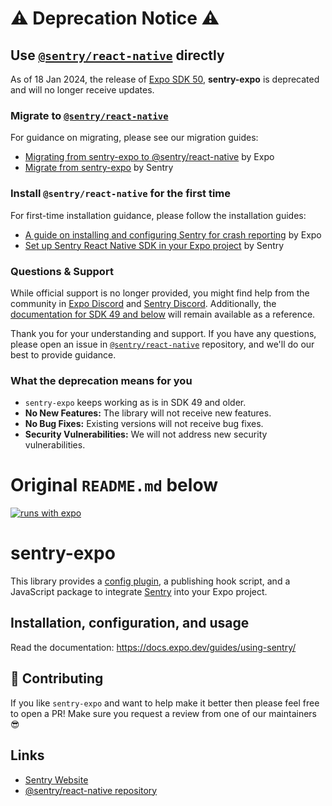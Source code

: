 # :warning: Deprecation Notice :warning:

## Use [`@sentry/react-native`](https://github.com/getsentry/sentry-react-native) directly 

As of 18 Jan 2024, the release of [Expo SDK 50](https://expo.dev/changelog/2024/01-18-sdk-50), **sentry-expo** is deprecated and will no longer receive updates.

### Migrate to [`@sentry/react-native`](https://github.com/getsentry/sentry-react-native)

For guidance on migrating, please see our migration guides:

- [Migrating from sentry-expo to @sentry/react-native](https://github.com/expo/fyi/blob/main/sentry-expo-migration.md) by Expo
- [Migrate from sentry-expo](https://docs.sentry.io/platforms/react-native/migration/sentry-expo/) by Sentry

### Install `@sentry/react-native` for the first time

For first-time installation guidance, please follow the installation guides:

- [A guide on installing and configuring Sentry for crash reporting](https://docs.expo.dev/guides/using-sentry/) by Expo
- [Set up Sentry React Native SDK in your Expo project](https://docs.expo.dev/guides/using-sentry/) by Sentry

### Questions & Support

While official support is no longer provided, you might find help from the community in [Expo Discord](https://discord.com/invite/expo) and [Sentry Discord](https://discord.com/invite/sentry). Additionally, the [documentation for SDK 49 and below](https://docs.expo.dev/guides/using-sentry/) will remain available as a reference.

Thank you for your understanding and support. If you have any questions, please open an issue in [`@sentry/react-native`](https://github.com/getsentry/sentry-react-native) repository, and we'll do our best to provide guidance.

### What the deprecation means for you

- `sentry-expo` keeps working as is in SDK 49 and older.
- **No New Features:** The library will not receive new features.
- **No Bug Fixes:** Existing versions will not receive bug fixes.
- **Security Vulnerabilities:** We will not address new security vulnerabilities.


# Original `README.md` below

[![runs with expo](https://img.shields.io/badge/Runs%20with%20Expo-4630EB.svg?style=flat-square&logo=EXPO&labelColor=f3f3f3&logoColor=000)](https://expo.dev/)

# sentry-expo

This library provides a [config plugin](https://docs.expo.dev/guides/config-plugins/), a publishing hook script, and a JavaScript package to integrate [Sentry](https://github.com/getsentry/sentry-react-native) into your Expo project.

## Installation, configuration, and usage

Read the documentation: https://docs.expo.dev/guides/using-sentry/

## 👏 Contributing

If you like `sentry-expo` and want to help make it better then please feel free to open a PR! Make sure you request a review from one of our maintainers 😎

## Links

- [Sentry Website](https://sentry.io/welcome/)
- [@sentry/react-native repository](https://github.com/getsentry/sentry-react-native)
